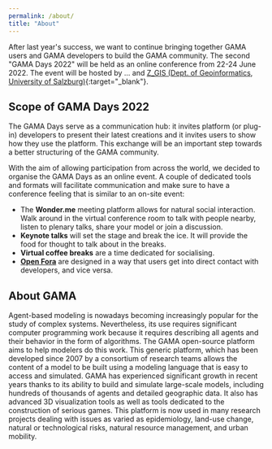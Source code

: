 ```yaml
---
permalink: /about/
title: "About"
---
```


After last year's success, we want to continue bringing together GAMA users and GAMA developers to build the GAMA community. The second "GAMA Days 2022" will be held as an online conference from 22-24 June 2022. The event will be hosted by ... and [Z_GIS (Dept. of Geoinformatics, University of Salzburg)](https://www.plus.ac.at/geoinformatik/?lang=en){:target="_blank"}.

## Scope of GAMA Days 2022

The GAMA Days serve as a communication hub: it invites platform (or plug-in) developers to present their latest creations and it invites users to show how they use the platform. This exchange will be an important step towards a better structuring of the GAMA community.

With the aim of allowing participation from across the world, we decided to organise the GAMA Days as an online event. A couple of dedicated tools and formats will facilitate communication and make sure to have a conference feeling that is similar to an on-site event:

* The **Wonder.me** meeting platform allows for natural social interaction. Walk around in the virtual conference room to talk with people nearby, listen to plenary talks, share your model or join a discussion.
* **Keynote talks** will set the stage and break the ice. It will provide the food for thought to talk about in the breaks.
* **Virtual coffee breaks** are a time dedicated for socialising.
* [**Open Fora**](/openfora) are designed in a way that users get into direct contact with developers, and vice versa.

## About GAMA

Agent-based modeling is nowadays becoming increasingly popular for the study of complex systems. Nevertheless, its use requires significant computer programming work because it requires describing all agents and their behavior in the form of algorithms. The GAMA open-source platform aims to help modelers do this work. This generic platform, which has been developed since 2007 by a consortium of research teams allows the content of a model to be built using a modeling language that is easy to access and simulated. GAMA has experienced significant growth in recent years thanks to its ability to build and simulate large-scale models, including hundreds of thousands of agents and detailed geographic data. It also has advanced 3D visualization tools as well as tools dedicated to the construction of serious games. This platform is now used in many research projects dealing with issues as varied as epidemiology, land-use change, natural or technological risks, natural resource management, and urban mobility.

